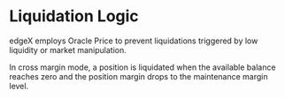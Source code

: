 # Liquidation Logic

edgeX employs Oracle Price to prevent liquidations triggered by low liquidity or market manipulation.

In cross margin mode, a position is liquidated when the available balance reaches zero and the position margin drops to the maintenance margin level.
